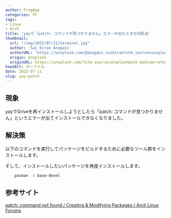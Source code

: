 ```yaml
---
author: FrogApp
categories: PC
tags:
- Linux
- Arch
title: 'yayで「patch: コマンドが見つかりません」エラーが出たときの対処法'
thumbnail:
  url: "/img/2022/07/11/terminal.jpg"
  author: 'Sai Kiran Anagani'
  authorURL: 'https://unsplash.com/@anagani_saikiran?utm_source=unsplash&utm_medium=referral&utm_content=creditCopyText'
  origin: Unsplash
  originURL: https://unsplash.com/?utm_source=unsplash&utm_medium=referral&utm_content=creditCopyText
headAlt: ターミナル
date: 2022-07-11
slug: yay-patch
---
```


## 現象

yayでGriveを再インストールしようとしたら「patch: コマンドが見つかりません」というエラーが出てインストールできなくなりました。

## 解決策

以下のコマンドを実行してパッケージをビルドするために必要なツール群をインストールします。

そして、インストールしたいパッケージを再度インストールします。

```bash
    pacman -S base-devel
```

## 参考サイト

<a href="https://bbs.archlinux.org/viewtopic.php?id=45933" target="_blank" rel="noopener noreferrer">patch: command not found / Creating & Modifying Packages / Arch Linux Forums</a>
